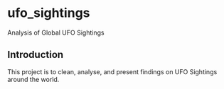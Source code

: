 # ufo_sightings
Analysis of Global UFO Sightings

## Introduction
This project is to clean, analyse, and present findings on UFO Sightings around the world.
